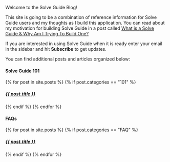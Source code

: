 
Welcome to the Solve Guide Blog! 

This site is going to be a combination of reference information for Solve Guide users and my thoughts as I build this application. You can read about my motivation for building Solve Guide in a post called [What is a Solve Guide & Why Am I Trying To Build One?](/101/2024/03/10/What-is-a-Solve-Guide)

If you are interested in using Solve Guide when it is ready enter your email in the sidebar and hit **Subscribe** to get updates.
 
You can find additional posts and articles organized below:

<h4>Solve Guide 101</h4>
{% for post in site.posts %}
  {% if post.categories == "101" %}
    <h5><a href="{{ post.url }}">{{ post.title }}</a></h5>
  {% endif %}
{% endfor %}

<h4>FAQs</h4>
{% for post in site.posts %}
  {% if post.categories == "FAQ" %}
    <h5><a href="{{ post.url }}">{{ post.title }}</a></h5>
  {% endif %}
{% endfor %}



